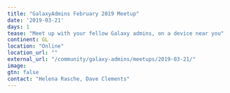 ```yaml
---
title: "GalaxyAdmins February 2019 Meetup"
date: '2019-03-21'
days: 1
tease: "Meet up with your fellow Galaxy admins, on a device near you"
continent: GL
location: "Online"
location_url: ""
external_url: "/community/galaxy-admins/meetups/2019-03-21/"
image:
gtn: false
contact: "Helena Rasche, Dave Clements"
---
```

